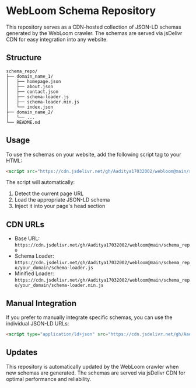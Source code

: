 # WebLoom Schema Repository

This repository serves as a CDN-hosted collection of JSON-LD schemas generated by the WebLoom crawler. The schemas are served via jsDelivr CDN for easy integration into any website.

## Structure

```
schema_repo/
├── domain_name_1/
│   ├── homepage.json
│   ├── about.json
│   ├── contact.json
│   ├── schema-loader.js
│   ├── schema-loader.min.js
│   └── index.json
├── domain_name_2/
│   └── ...
└── README.md
```

## Usage

To use the schemas on your website, add the following script tag to your HTML:

```html
<script src="https://cdn.jsdelivr.net/gh/Aaditya17032002/webloom@main/schema_repo/your_domain/schema-loader.js"></script>
```

The script will automatically:
1. Detect the current page URL
2. Load the appropriate JSON-LD schema
3. Inject it into your page's head section

## CDN URLs

- Base URL: `https://cdn.jsdelivr.net/gh/Aaditya17032002/webloom@main/schema_repo`
- Schema Loader: `https://cdn.jsdelivr.net/gh/Aaditya17032002/webloom@main/schema_repo/your_domain/schema-loader.js`
- Minified Loader: `https://cdn.jsdelivr.net/gh/Aaditya17032002/webloom@main/schema_repo/your_domain/schema-loader.min.js`

## Manual Integration

If you prefer to manually integrate specific schemas, you can use the individual JSON-LD URLs:

```html
<script type="application/ld+json" src="https://cdn.jsdelivr.net/gh/Aaditya17032002/webloom@main/schema_repo/your_domain/page.json"></script>
```

## Updates

This repository is automatically updated by the WebLoom crawler when new schemas are generated. The schemas are served via jsDelivr CDN for optimal performance and reliability. 